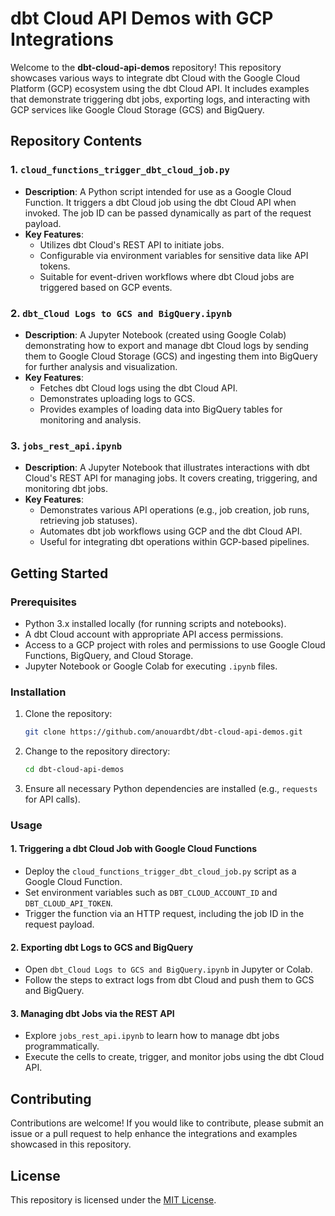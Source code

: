 # dbt Cloud API Demos with GCP Integrations

Welcome to the **dbt-cloud-api-demos** repository! This repository showcases various ways to integrate dbt Cloud with the Google Cloud Platform (GCP) ecosystem using the dbt Cloud API. It includes examples that demonstrate triggering dbt jobs, exporting logs, and interacting with GCP services like Google Cloud Storage (GCS) and BigQuery.

## Repository Contents

### 1. `cloud_functions_trigger_dbt_cloud_job.py`
- **Description**: A Python script intended for use as a Google Cloud Function. It triggers a dbt Cloud job using the dbt Cloud API when invoked. The job ID can be passed dynamically as part of the request payload.
- **Key Features**:
  - Utilizes dbt Cloud's REST API to initiate jobs.
  - Configurable via environment variables for sensitive data like API tokens.
  - Suitable for event-driven workflows where dbt Cloud jobs are triggered based on GCP events.

### 2. `dbt_Cloud Logs to GCS and BigQuery.ipynb`
- **Description**: A Jupyter Notebook (created using Google Colab) demonstrating how to export and manage dbt Cloud logs by sending them to Google Cloud Storage (GCS) and ingesting them into BigQuery for further analysis and visualization.
- **Key Features**:
  - Fetches dbt Cloud logs using the dbt Cloud API.
  - Demonstrates uploading logs to GCS.
  - Provides examples of loading data into BigQuery tables for monitoring and analysis.

### 3. `jobs_rest_api.ipynb`
- **Description**: A Jupyter Notebook that illustrates interactions with dbt Cloud's REST API for managing jobs. It covers creating, triggering, and monitoring dbt jobs.
- **Key Features**:
  - Demonstrates various API operations (e.g., job creation, job runs, retrieving job statuses).
  - Automates dbt job workflows using GCP and the dbt Cloud API.
  - Useful for integrating dbt operations within GCP-based pipelines.

## Getting Started

### Prerequisites
- Python 3.x installed locally (for running scripts and notebooks).
- A dbt Cloud account with appropriate API access permissions.
- Access to a GCP project with roles and permissions to use Google Cloud Functions, BigQuery, and Cloud Storage.
- Jupyter Notebook or Google Colab for executing `.ipynb` files.

### Installation

1. Clone the repository:
   ```bash
   git clone https://github.com/anouardbt/dbt-cloud-api-demos.git
   ```
2. Change to the repository directory:
   ```bash
   cd dbt-cloud-api-demos
   ```
3. Ensure all necessary Python dependencies are installed (e.g., `requests` for API calls).

### Usage

#### 1. Triggering a dbt Cloud Job with Google Cloud Functions
- Deploy the `cloud_functions_trigger_dbt_cloud_job.py` script as a Google Cloud Function.
- Set environment variables such as `DBT_CLOUD_ACCOUNT_ID` and `DBT_CLOUD_API_TOKEN`.
- Trigger the function via an HTTP request, including the job ID in the request payload.

#### 2. Exporting dbt Logs to GCS and BigQuery
- Open `dbt_Cloud Logs to GCS and BigQuery.ipynb` in Jupyter or Colab.
- Follow the steps to extract logs from dbt Cloud and push them to GCS and BigQuery.

#### 3. Managing dbt Jobs via the REST API
- Explore `jobs_rest_api.ipynb` to learn how to manage dbt jobs programmatically.
- Execute the cells to create, trigger, and monitor jobs using the dbt Cloud API.

## Contributing

Contributions are welcome! If you would like to contribute, please submit an issue or a pull request to help enhance the integrations and examples showcased in this repository.

## License

This repository is licensed under the [MIT License](LICENSE).
